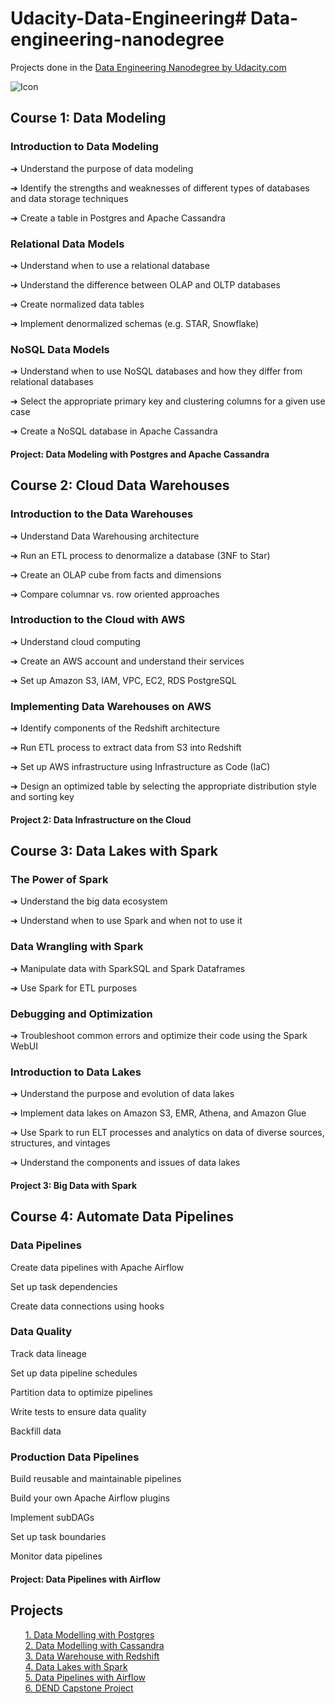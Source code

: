 # Udacity-Data-Engineering# Data-engineering-nanodegree
Projects done in the [Data Engineering Nanodegree by Udacity.com](https://www.udacity.com/course/data-engineer-nanodegree--nd027)

![Icon](data-engineering.jpg)

## Course 1: Data Modeling
### Introduction to Data Modeling
➔ Understand the purpose of data modeling

➔ Identify the strengths and weaknesses of different types of databases and data storage techniques

➔ Create a table in Postgres and Apache Cassandra

### Relational Data Models
➔ Understand when to use a relational database

➔ Understand the difference between OLAP and OLTP databases

➔ Create normalized data tables

➔ Implement denormalized schemas (e.g. STAR, Snowflake)

### NoSQL Data Models
➔ Understand when to use NoSQL databases and how they differ from relational databases

➔ Select the appropriate primary key and clustering columns for a given use case

➔ Create a NoSQL database in Apache Cassandra


#### Project: Data Modeling with Postgres and Apache Cassandra

## Course 2: Cloud Data Warehouses
### Introduction to the Data Warehouses
➔ Understand Data Warehousing architecture

➔ Run an ETL process to denormalize a database (3NF to Star)

➔ Create an OLAP cube from facts and dimensions

➔ Compare columnar vs. row oriented approaches

### Introduction to the Cloud with AWS
➔ Understand cloud computing

➔ Create an AWS account and understand their services

➔ Set up Amazon S3, IAM, VPC, EC2, RDS PostgreSQL

### Implementing Data Warehouses on AWS
➔ Identify components of the Redshift architecture

➔ Run ETL process to extract data from S3 into Redshift

➔ Set up AWS infrastructure using Infrastructure as Code (IaC)

➔ Design an optimized table by selecting the appropriate distribution style and sorting key

#### Project 2: Data Infrastructure on the Cloud

## Course 3: Data Lakes with Spark
### The Power of Spark
➔ Understand the big data ecosystem

➔ Understand when to use Spark and when not to use it

### Data Wrangling with Spark
➔ Manipulate data with SparkSQL and Spark Dataframes

➔ Use Spark for ETL purposes

### Debugging and Optimization
➔ Troubleshoot common errors and optimize their code using the Spark WebUI

### Introduction to Data Lakes
➔ Understand the purpose and evolution of data lakes

➔ Implement data lakes on Amazon S3, EMR, Athena, and Amazon Glue

➔ Use Spark to run ELT processes and analytics on data of diverse sources, structures, and vintages

➔ Understand the components and issues of data lakes

#### Project 3: Big Data with Spark

## Course 4: Automate Data Pipelines
### Data Pipelines
 Create data pipelines with Apache Airflow

 Set up task dependencies

 Create data connections using hooks

### Data Quality
 Track data lineage

 Set up data pipeline schedules

 Partition data to optimize pipelines

 Write tests to ensure data quality

 Backfill data

### Production Data Pipelines
 Build reusable and maintainable pipelines

 Build your own Apache Airflow plugins

 Implement subDAGs

 Set up task boundaries

 Monitor data pipelines

#### Project: Data Pipelines with Airflow



## Projects
&nbsp;&nbsp;&nbsp;&nbsp;&nbsp;&nbsp;[1. Data Modelling with Postgres](https://github.com/AzizAlamri/Data-Engineering-Nanodegree/tree/main/Data-Modeling-with-Postgres) </br>
&nbsp;&nbsp;&nbsp;&nbsp;&nbsp;&nbsp;[2. Data Modelling with Cassandra](https://github.com/AzizAlamri/Data-Engineering-Nanodegree/tree/main/Data-Modelling-with-Cassandra) </br>
&nbsp;&nbsp;&nbsp;&nbsp;&nbsp;&nbsp;[3. Data Warehouse with Redshift](https://github.com/AzizAlamri/Data-Engineering-Nanodegree/tree/main/Data-Warehouse-with-Redshift) </br>
&nbsp;&nbsp;&nbsp;&nbsp;&nbsp;&nbsp;[4. Data Lakes with Spark](https://github.com/AzizAlamri/Data-Engineering-Nanodegree/tree/main/data-lake-with-spark) </br>
&nbsp;&nbsp;&nbsp;&nbsp;&nbsp;&nbsp;[5. Data Pipelines with Airflow](https://github.com/AzizAlamri/Data-Engineering-Nanodegree/tree/main/Data-Pipelines-with-Airflow) </br>
&nbsp;&nbsp;&nbsp;&nbsp;&nbsp;&nbsp;[6. DEND Capstone Project](https://github.com/AzizAlamri/Data-Engineering-Nanodegree/tree/main/Capstone-Project)

